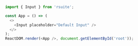 <!--start-code-->

```js
import { Input } from 'rsuite';

const App = () => (
  <>
    <Input placeholder="Default Input" />
  </>
);
ReactDOM.render(<App />, document.getElementById('root'));
```

<!--end-code-->
